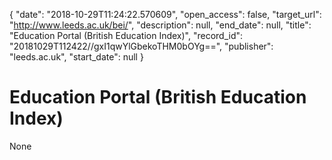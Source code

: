 {
  "date": "2018-10-29T11:24:22.570609", 
  "open_access": false, 
  "target_url": "http://www.leeds.ac.uk/bei/", 
  "description": null, 
  "end_date": null, 
  "title": "Education Portal (British Education Index)", 
  "record_id": "20181029T112422//gxI1qwYlGbekoTHM0bOYg==", 
  "publisher": "leeds.ac.uk", 
  "start_date": null
}

# Education Portal (British Education Index)

None